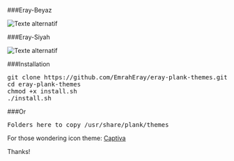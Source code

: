 

###Eray-Beyaz 

![Texte alternatif](http://i.hizliresim.com/ljyj5p.png "Eray-Beyaz")

###Eray-Siyah 

![Texte alternatif](http://i.hizliresim.com/g8A8MQ.png "Eray-Siyah")

###Installation
<pre>
git clone https://github.com/EmrahEray/eray-plank-themes.git
cd eray-plank-themes
chmod +x install.sh
./install.sh
</pre>

###Or

<pre>
Folders here to copy /usr/share/plank/themes
</pre>

For those wondering icon theme: <a href="https://github.com/captiva-project/captiva-icon-theme">Captiva</a>

Thanks!


